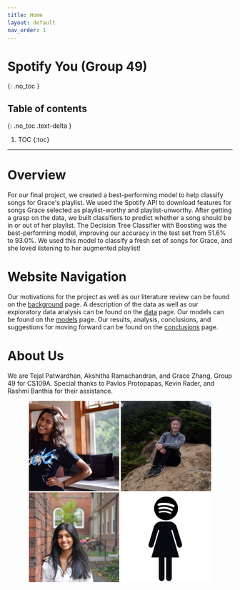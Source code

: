 ```yaml
---
title: Home
layout: default
nav_order: 1
---
```


# Spotify You (Group 49)
{: .no_toc }

## Table of contents
{: .no_toc .text-delta }

1. TOC
{:toc}

---

# Overview

For our final project, we created a best-performing model to help classify songs for Grace's playlist. 
We used the Spotify API to download features for songs Grace selected as playlist-worthy and playlist-unworthy.
After getting a grasp on the data, we built classifiers to predict whether a song should be in or out of her playlist.
The Decision Tree Classifier with Boosting was the best-performing model, improving our accuracy in the test set from 51.6% to 93.0%.
We used this model to classify a fresh set of songs for Grace, and she loved listening to her augmented playlist!

# Website Navigation
Our motivations for the project as well as our literature review can be found on the [background](background.html) page. 
A description of the data as well as our exploratory data analysis can be found on the [data](final_notebook/data.html) page.
Our models can be found on the [models](final_notebook/models.html) page. 
Our results, analysis, conclusions, and suggestions for moving forward can be found on the [conclusions](conclusions.html) page.

# About Us
We are Tejal Patwardhan, Akshitha Ramachandran, and Grace Zhang, Group 49 for CS109A. 
Special thanks to Pavlos Protopapas, Kevin Rader, and Rashmi Banthia for their assistance.

<div style="text-align: center">
	<img src="tej.jpeg" width="40%">
	<img src="grace.jpeg" width="40%">
	<img src="ak.jpeg" width="40%">
	<img src="wom.png" width="40%">
</div>

